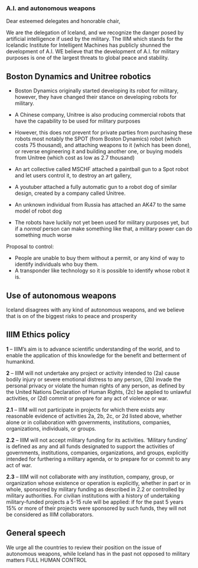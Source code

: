 
### A.I. and autonomous weapons
Dear esteemed delegates and honorable chair,

We are the delegation of Iceland, and we recognize the danger posed by artificial intelligence if used by the military.
The IIIM which stands for the Icelandic Institute for Intelligent Machines has publicly shunned the development of A.I. 
WE believe that the development of A.I. for military purposes is one of the largest threats to global peace and stability. 




## Boston Dynamics and Unitree robotics

 - Boston Dynamics originally started developing its robot for military, however, they have changed their stance on developing robots for military.
 
 - A Chinese company, Unitree is also producing commercial robots that have the capability to be used for military purposes	
 
- However, this does not prevent for private parties from purchasing these robots most notably the SPOT (from Boston Dynamics) robot (which costs 75 thousand), and attaching weapons to it (which has been done), or reverse engineering it and building another one, or buying models from Unitree (which cost as low as 2.7 thousand)
	
- An art collective called MSCHF attached a paintball gun to a Spot robot and let users control it, to destroy an art gallery, 
	
- A youtuber attached a fully automatic gun to a robot dog of similar design, created by a company called Unitree.

- An unknown individual from Russia has attached an AK47 to the same model of robot dog
	 
- The robots have luckily not yet been used for military purposes yet, but if a *normal* person can make something like that, a military power can do something much worse

Proposal to control:
 - People are unable to buy them without a permit, or any kind of way to identify individuals who buy them.
 - A transponder like technology so it is possible to identify whose robot it is. 


## Use of autonomous weapons
Iceland disagrees with any kind of autonomous weapons, and we believe that is on of the biggest risks to peace and prosperity


## IIIM Ethics policy

**1** – IIIM’s aim is to advance scientific understanding of the world, and to enable the application of this knowledge for the benefit and betterment of humankind.

**2** – IIIM will not undertake any project or activity intended to (2a) cause bodily injury or severe emotional distress to any person, (2b) invade the personal privacy or violate the human rights of any person, as defined by the United Nations Declaration of Human Rights, (2c) be applied to unlawful activities, or (2d) commit or prepare for any act of violence or war.

**2.1** – IIIM will not participate in projects for which there exists any reasonable evidence of activities 2a, 2b, 2c, or 2d listed above, whether alone or in collaboration with governments, institutions, companies, organizations, individuals, or groups.

**2.2** – IIIM will not accept military funding for its activities. ‘Military funding’ is defined as any and all funds designated to support the activities of governments, institutions, companies, organizations, and groups, explicitly intended for furthering a military agenda, or to prepare for or commit to any act of war.

**2.3** – IIIM will not collaborate with any institution, company, group, or organization whose existence or operation is explicitly, whether in part or in whole, sponsored by military funding as described in 2.2 or controlled by military authorities. For civilian institutions with a history of undertaking military-funded projects a 5-15 rule will be applied: if for the past 5 years 15% or more of their projects were sponsored by such funds, they will not be considered as IIIM collaborators.

## General speech
We urge all the countries to review their position on the issue of autonomous weapons, while Iceland has in the past not opposed to military matters
 FULL HUMAN CONTROL
 